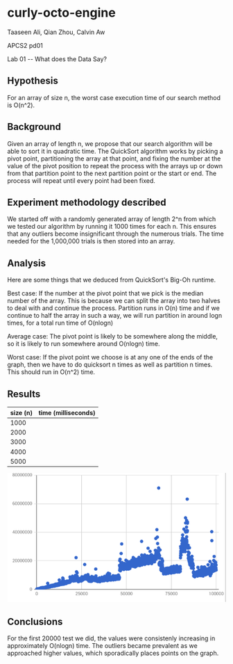 # curly-octo-engine
Taaseen Ali, Qian Zhou, Calvin Aw

APCS2 pd01

Lab 01 -- What does the Data Say?

## Hypothesis
For an array of size n, the worst case execution time of our search method is O(n^2).

## Background

Given an array of length n, we propose that our search algorithm will be able to sort it in quadratic
time. The QuickSort algorithm works by picking a pivot point, partitioning the array at that point, and fixing the number 
at the value of the pivot position to repeat the process with the arrays up or down from that partition point to the next partition point or the start or end. The process will repeat until every point had been fixed.

## Experiment methodology described

We started off with a randomly generated array of length 2^n from which we tested our
algorithm by running it 1000 times for each n.
This ensures that any outliers become insignificant through the numerous trials.
The time needed for the 1,000,000 trials is then stored into an array.

## Analysis
Here are some things that we deduced from QuickSort's Big-Oh runtime.

Best case: If the number at the pivot point that we pick is the median number of the array. This is because
we can split the array into two halves to deal with and continue the process. Partition runs in O(n) time
and if we continue to half the array in such a way, we will run partition in around logn times, for a total
run time of O(nlogn)

Average case: The pivot point is likely to be somewhere along the middle, so it is likely to run somewhere around O(nlogn) time.

Worst case: If the pivot point we choose is at any one of the ends of the graph, then we have to do quicksort n times as well as partition n times. This should run in O(n^2) time.

## Results

| size (n)	| time (milliseconds) | 
|---------|-------------------|
| 1000 |  | 
| 2000 |  | 
| 3000 |  | 
| 4000 |  | 
| 5000 |  | 

![alt text](https://github.com/caw024/curly-octo-engine/blob/master/graph%20from%20data%20from%20tester2.png "TIME vs SIZE")

## Conclusions
For the first 20000 test we did, the values were consistenly increasing in approximately O(nlogn) time. The outliers became prevalent as we approached higher values, which sporadically places points on the graph.